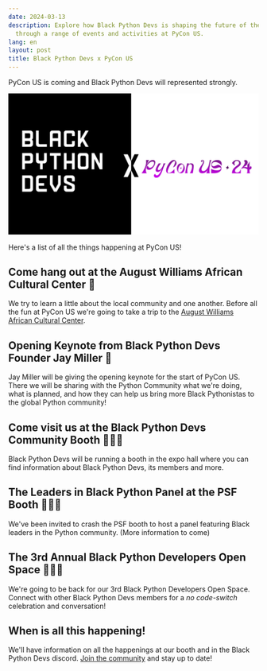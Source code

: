 ```yaml
---
date: 2024-03-13
description: Explore how Black Python Devs is shaping the future of the Python community
  through a range of events and activities at PyCon US.
lang: en
layout: post
title: Black Python Devs x PyCon US
---
```


PyCon US is coming and Black Python Devs will represented strongly.

![Black Python Devs x PyCon US 24](/assets/images/bpd_x_github.jpg)

Here's a list of all the things happening at PyCon US!

## Come hang out at the August Williams African Cultural Center 📖

We try to learn a little about the local community and one another. Before all the fun at PyCon US we're going to take a trip to the [August Williams African Cultural Center](https://awaacc.org/).

## Opening Keynote from Black Python Devs Founder Jay Miller 🎤

Jay Miller will be giving the opening keynote for the start of PyCon US. There we will be sharing with the Python Community what we're doing, what is planned, and how they can help us bring more Black Pythonistas to the global Python community!

## Come visit us at the Black Python Devs Community Booth 👕✊🏾

Black Python Devs will be running a booth in the expo hall where you can find information about Black Python Devs, its members and more.

## The Leaders in Black Python Panel at the PSF Booth 🤩🤩🤩

We've been invited to crash the PSF booth to host a panel featuring Black leaders in the Python community. (More information to come)

## The 3rd Annual Black Python Developers Open Space 🎉🎤🎉

We're going to be back for our 3rd Black Python Developers Open Space. Connect with other Black Python Devs members for a _no code-switch_ celebration and conversation!

## When is all this happening!

We'll have information on all the happenings at our booth and in the Black Python Devs discord. [Join the community](/community) and stay up to date!

